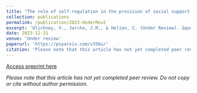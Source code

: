 ```yaml
---
title: "The role of self-regulation in the provision of social support."
collection: publications
permalink: /publication/2023-UnderRev2
excerpt: 'Ulichney, V., Jarcho, J.M., & Helion, C. (Under Review). &quot; The role of self-regulation in the provision of social support. &quot; <i>Under Review</i>.'
date: 2023-12-31
venue: 'Under review'
paperurl: 'https://psyarxiv.com/v356u/'
citation: 'Please note that this article has not yet completed peer review. Do not copy or cite without author permission.'
---
```


[Access preprint here](https://psyarxiv.com/v356u/)

*Please note that this article has not yet completed peer review. Do not copy or cite without author permission.*
